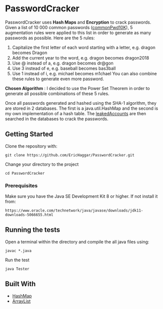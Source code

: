 # PasswordCracker

PasswordCracker uses **Hash Maps** and **Encryption** to crack passwords.  Given a list of 10 000 common passwords ([commonPwd10K](https://github.com/EricHaggar/PasswordCracker/blob/master/commonPwd10K.txt)), 5 augmentation rules were applied to this list in order to generate as many passwords as possible. Here are the 5 rules: 

1. Capitalize the first letter of each word starting with a letter, e.g. dragon becomes Dragon
2. Add the current year to the word, e.g. dragon becomes dragon2018
3. Use @ instead of a, e.g. dragon becomes dr@gon
4. Use 3 instead of e, e.g. baseball becomes bas3ball
5. Use 1 instead of i, e.g. michael becomes m1chael
You can also combine these rules to generate even more password.

**Chosen Algorithm** : I decided to use the Power Set Theorem in order to generate all possible combinations of these 5 rules.

Once all passwords generated and hashed using the SHA-1 algorithm, they are stored in 2 databases. The first is a java.util.HashMap and the second is my own implementation of a hash table. The [leakedAccounts](https://github.com/EricHaggar/PasswordCracker/blob/master/leakedAccounts.txt) are then searched in the databases to crack the passwords.

## Getting Started 

Clone the repository with:

```
git clone https://github.com/EricHaggar/PasswordCracker.git
```

Change your directory to the project

```
cd PasswordCracker
```

### Prerequisites

Make sure you have the Java SE Development Kit 8 or higher. If not install it from:

    https://www.oracle.com/technetwork/java/javase/downloads/jdk11-downloads-5066655.html


## Running the tests

Open a terminal within the directory and compile the all java files using:

```
javac *.java
```
Run the test 

```
java Tester
```

## Built With

* [HashMap](https://docs.oracle.com/javase/8/docs/api/java/util/HashMap.html)
* [ArrayList](https://docs.oracle.com/javase/8/docs/api/java/util/ArrayList.html)



